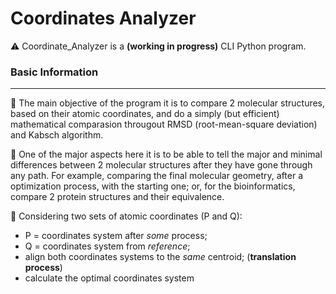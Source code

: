 # Coordinates Analyzer
⚠️ Coordinate_Analyzer is a **(working in progress)** CLI Python program.  

### Basic Information  
***
:dart: The main objective of the program it is to compare 2 molecular structures, based on their atomic coordinates, and do a simply (but efficient) mathematical comparasion througout RMSD (root-mean-square deviation) and Kabsch algorithm.    

:dart: One of the major aspects here it is to be able to tell the major and minimal differences between 2 molecular structures after they have gone through any path. For example, comparing the final molecular geometry, after a optimization process, with the starting one; or, for the bioinformatics, compare 2 protein structures and their equivalence.  

:dart: Considering two sets of atomic coordinates (P and Q): 

- P = coordinates system after *some* process; 
- Q = coordinates system from *reference*; 
- align both coordinates systems to the *same* centroid; (**translation process**)
- calculate the optimal coordinates system



